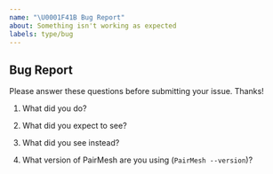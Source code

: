 ```yaml
---
name: "\U0001F41B Bug Report"
about: Something isn't working as expected
labels: type/bug
---
```


## Bug Report

Please answer these questions before submitting your issue. Thanks!

1. What did you do?
<!--If possible, provide a recipe for reproducing the error.-->


2. What did you expect to see?


3. What did you see instead?


4. What version of PairMesh are you using (`PairMesh --version`)?

